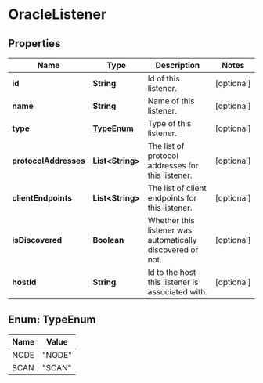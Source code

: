 

# OracleListener


## Properties

Name | Type | Description | Notes
------------ | ------------- | ------------- | -------------
**id** | **String** | Id of this listener. |  [optional]
**name** | **String** | Name of this listener. |  [optional]
**type** | [**TypeEnum**](#TypeEnum) | Type of this listener. |  [optional]
**protocolAddresses** | **List&lt;String&gt;** | The list of protocol addresses for this listener. |  [optional]
**clientEndpoints** | **List&lt;String&gt;** | The list of client endpoints for this listener. |  [optional]
**isDiscovered** | **Boolean** | Whether this listener was automatically discovered or not. |  [optional]
**hostId** | **String** | Id to the host this listener is associated with. |  [optional]



## Enum: TypeEnum

Name | Value
---- | -----
NODE | &quot;NODE&quot;
SCAN | &quot;SCAN&quot;



